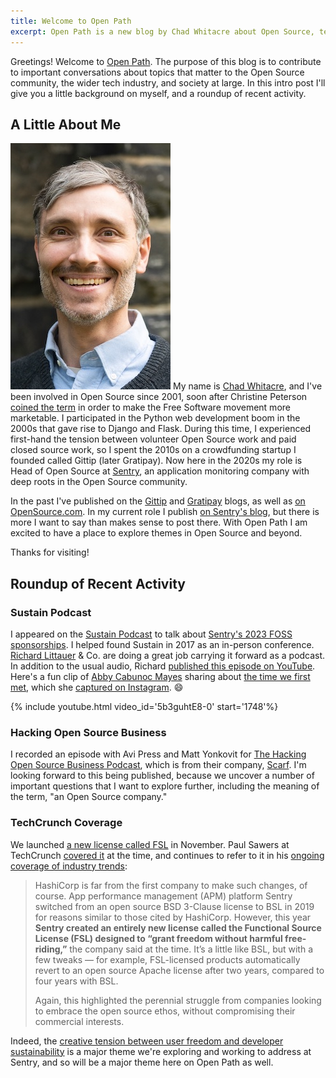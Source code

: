 ```yaml
---
title: Welcome to Open Path
excerpt: Open Path is a new blog by Chad Whitacre about Open Source, tech, and society
---
```


Greetings! Welcome to [Open Path](/). The purpose of this blog is to contribute
to important conversations about topics that matter to the Open Source
community, the wider tech industry, and society at large. In this intro post
I'll give you a little background on myself, and a roundup of recent activity.

## A Little About Me

<img src="/assets/chadwhitacre.jpg" class="float-left"> My name is [Chad
Whitacre](https://chadwhitacre.com/), and I've been involved in Open Source
since 2001, soon after Christine Peterson [coined the
term](https://opensource.com/article/18/2/coining-term-open-source-software) in
order to make the Free Software movement more marketable. I participated in the
Python web development boom in the 2000s that gave rise to Django and Flask.
During this time, I experienced first-hand the tension between volunteer Open
Source work and paid closed source work, so I spent the 2010s on a crowdfunding
startup I founded called Gittip (later Gratipay). Now here in the 2020s my role
is Head of Open Source at [Sentry](https://sentry.io/welcome/), an application
monitoring company with deep roots in the Open Source community.

In the past I've published on the [Gittip](https://blog.gittip.com/) and
[Gratipay](https://gratipay.news) blogs, as well as [on
OpenSource.com](https://opensource.com/users/whit537). In my current role I
publish [on Sentry's blog](https://blog.sentry.io/authors/chad-whitacre/), but
there is more I want to say than makes sense to post there. With Open Path
I am excited to have a place to explore themes in Open Source and beyond.

Thanks for visiting!

## Roundup of Recent Activity

### Sustain Podcast

I appeared on the [Sustain Podcast](https://podcast.sustainoss.org/213) to talk
about [Sentry's 2023 FOSS
sponsorships](https://blog.sentry.io/we-just-gave-500-000-dollars-to-open-source-maintainers/).
I helped found Sustain in 2017 as an in-person conference. [Richard
Littauer](https://www.burntfen.com/) & Co. are doing a great job carrying it
forward as a podcast. In addition to the usual audio, Richard [published this
episode on YouTube](https://www.youtube.com/watch?v=5b3guhtE8-0). Here's a fun
clip of [Abby Cabunoc Mayes](https://abbycabs.github.io/) sharing about [the
time we first met](https://www.youtube.com/watch?v=5b3guhtE8-0#t=29m8s), which
she [captured on Instagram](https://www.instagram.com/p/BTzv0W4hz0w/). 😄

{% include youtube.html video_id='5b3guhtE8-0' start='1748'%}

### Hacking Open Source Business

I recorded an episode with Avi Press and Matt Yonkovit for [The Hacking Open
Source Business Podcast](https://www.youtube.com/@opensourcebusiness), which is
from their company, [Scarf](https://about.scarf.sh/). I'm looking forward to
this being published, because we uncover a number of important questions that I
want to explore further, including the meaning of the term, "an Open Source
company."

### TechCrunch Coverage

We launched [a new license called FSL](https://fsl.software/) in November. Paul
Sawers at TechCrunch [covered
it](https://techcrunch.com/2023/11/20/with-functional-source-license-sentry-wants-to-grant-developers-freedom-without-harmful-free-riding/)
at the time, and continues to refer to it in his [ongoing
coverage of industry trends](https://techcrunch.com/2023/12/26/the-eternal-struggle-between-open-source-and-proprietary-software/):

> HashiCorp is far from the first company to make such changes, of course. App
> performance management (APM) platform Sentry switched from an open source BSD
> 3-Clause license to BSL in 2019 for reasons similar to those cited by
> HashiCorp. However, this year **Sentry created an entirely new license called
> the Functional Source License (FSL) designed to “grant freedom without
> harmful free-riding,”** the company said at the time. It’s a little like BSL,
> but with a few tweaks — for example, FSL-licensed products automatically
> revert to an open source Apache license after two years, compared to four
> years with BSL.
>
> Again, this highlighted the perennial struggle from companies looking to
> embrace the open source ethos, without compromising their commercial
> interests.

Indeed, the [creative tension between user freedom and developer
sustainability](https://blog.sentry.io/sentrys-open-source-values/) is a major
theme we're exploring and working to address at Sentry, and so will be a major
theme here on Open Path as well.
